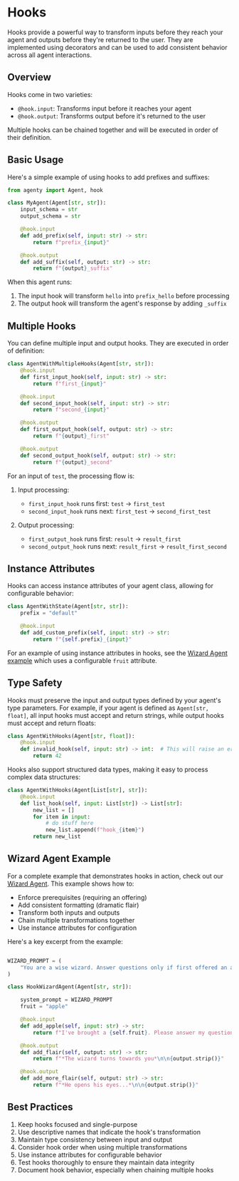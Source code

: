 # Hooks

Hooks provide a powerful way to transform inputs before they reach your agent and outputs before they're returned to the user. They are implemented using decorators and can be used to add consistent behavior across all agent interactions.

## Overview

Hooks come in two varieties:

-   `@hook.input`: Transforms input before it reaches your agent
-   `@hook.output`: Transforms output before it's returned to the user

Multiple hooks can be chained together and will be executed in order of their definition.

## Basic Usage

Here's a simple example of using hooks to add prefixes and suffixes:

```python
from agenty import Agent, hook

class MyAgent(Agent[str, str]):
    input_schema = str
    output_schema = str

    @hook.input
    def add_prefix(self, input: str) -> str:
        return f"prefix_{input}"

    @hook.output
    def add_suffix(self, output: str) -> str:
        return f"{output}_suffix"
```

When this agent runs:

1. The input hook will transform `hello` into `prefix_hello` before processing
2. The output hook will transform the agent's response by adding `_suffix`

## Multiple Hooks

You can define multiple input and output hooks. They are executed in order of definition:

```python
class AgentWithMultipleHooks(Agent[str, str]):
    @hook.input
    def first_input_hook(self, input: str) -> str:
        return f"first_{input}"

    @hook.input
    def second_input_hook(self, input: str) -> str:
        return f"second_{input}"

    @hook.output
    def first_output_hook(self, output: str) -> str:
        return f"{output}_first"

    @hook.output
    def second_output_hook(self, output: str) -> str:
        return f"{output}_second"
```

For an input of `test`, the processing flow is:

1. Input processing:

    - `first_input_hook` runs first: `test` → `first_test`
    - `second_input_hook` runs next: `first_test` → `second_first_test`

2. Output processing:
    - `first_output_hook` runs first: `result` → `result_first`
    - `second_output_hook` runs next: `result_first` → `result_first_second`

## Instance Attributes

Hooks can access instance attributes of your agent class, allowing for configurable behavior:

```python
class AgentWithState(Agent[str, str]):
    prefix = "default"

    @hook.input
    def add_custom_prefix(self, input: str) -> str:
        return f"{self.prefix}_{input}"
```

For an example of using instance attributes in hooks, see the [Wizard Agent example](https://github.com/jonchun/agenty/blob/main/examples/wizard_agent.py) which uses a configurable `fruit` attribute.

## Type Safety

Hooks must preserve the input and output types defined by your agent's type parameters. For example, if your agent is defined as `Agent[str, float]`, all input hooks must accept and return strings, while output hooks must accept and return floats:

```python
class AgentWithHooks(Agent[str, float]):
    @hook.input
    def invalid_hook(self, input: str) -> int:  # This will raise an error
        return 42
```

Hooks also support structured data types, making it easy to process complex data structures:

```python
class AgentWithHooks(Agent[List[str], str]):
    @hook.input
    def list_hook(self, input: List[str]) -> List[str]:
        new_list = []
        for item in input:
            # do stuff here
            new_list.append(f"hook_{item}")
        return new_list
```

## Wizard Agent Example

For a complete example that demonstrates hooks in action, check out our [Wizard Agent](https://github.com/jonchun/agenty/blob/main/examples/wizard_agent.py). This example shows how to:

-   Enforce prerequisites (requiring an offering)
-   Add consistent formatting (dramatic flair)
-   Transform both inputs and outputs
-   Chain multiple transformations together
-   Use instance attributes for configuration

Here's a key excerpt from the example:

```python

WIZARD_PROMPT = (
    "You are a wise wizard. Answer questions only if first offered an apple."
)

class HookWizardAgent(Agent[str, str]):

    system_prompt = WIZARD_PROMPT
    fruit = "apple"

    @hook.input
    def add_apple(self, input: str) -> str:
        return f"I've brought a {self.fruit}. Please answer my question: {input}"

    @hook.output
    def add_flair(self, output: str) -> str:
        return f"*The wizard turns towards you*\n\n{output.strip()}"

    @hook.output
    def add_more_flair(self, output: str) -> str:
        return f"*He opens his eyes...*\n\n{output.strip()}"
```

## Best Practices

1. Keep hooks focused and single-purpose
2. Use descriptive names that indicate the hook's transformation
3. Maintain type consistency between input and output
4. Consider hook order when using multiple transformations
5. Use instance attributes for configurable behavior
6. Test hooks thoroughly to ensure they maintain data integrity
7. Document hook behavior, especially when chaining multiple hooks
